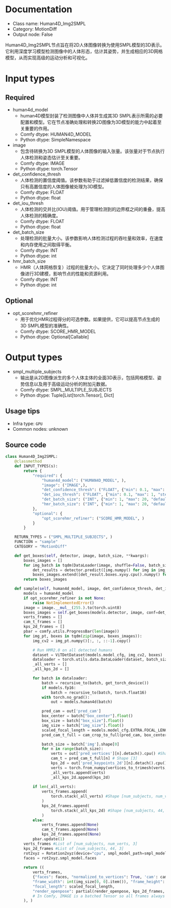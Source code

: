 
# Documentation
- Class name: Human4D_Img2SMPL
- Category: MotionDiff
- Output node: False

Human4D_Img2SMPL节点旨在将2D人体图像转换为使用SMPL模型的3D表示。它利用深度学习模型检测图像中的人体形态，估计其姿势，并生成相应的3D网格模型，从而实现高级的运动分析和可视化。

# Input types
## Required
- human4d_model
    - human4D模型封装了检测图像中人体并生成其3D SMPL表示所需的必要配置和模型。它在节点准确处理和转换2D图像为3D模型的能力中起着至关重要的作用。
    - Comfy dtype: HUMAN4D_MODEL
    - Python dtype: SimpleNamespace
- image
    - 包含待转换为3D SMPL模型的人体图像的输入张量。该张量对于节点执行人体检测和姿态估计至关重要。
    - Comfy dtype: IMAGE
    - Python dtype: torch.Tensor
- det_confidence_thresh
    - 人体检测的置信度阈值。该参数有助于过滤掉低置信度的检测结果，确保只有高置信度的人体图像被处理为3D模型。
    - Comfy dtype: FLOAT
    - Python dtype: float
- det_iou_thresh
    - 人体检测的交并比(IOU)阈值。用于管理检测到的边界框之间的重叠，提高人体检测的精确度。
    - Comfy dtype: FLOAT
    - Python dtype: float
- det_batch_size
    - 处理检测的批量大小。该参数影响人体检测过程的吞吐量和效率，在速度和内存使用之间取得平衡。
    - Comfy dtype: INT
    - Python dtype: int
- hmr_batch_size
    - HMR（人体网格恢复）过程的批量大小。它决定了同时处理多少个人体图像进行3D建模，影响节点的性能和资源利用。
    - Comfy dtype: INT
    - Python dtype: int

## Optional
- opt_scorehmr_refiner
    - 用于优化HMR过程得分的可选参数。如果提供，它可以提高节点生成的3D SMPL模型的准确性。
    - Comfy dtype: SCORE_HMR_MODEL
    - Python dtype: Optional[Callable]

# Output types
- smpl_multiple_subjects
    - 输出是从2D图像派生的多个人体主体的全面3D表示，包括网格模型、姿势信息以及用于高级运动分析的附加元数据。
    - Comfy dtype: SMPL_MULTIPLE_SUBJECTS
    - Python dtype: Tuple[List[torch.Tensor], Dict]


## Usage tips
- Infra type: `GPU`
- Common nodes: unknown


## Source code
```python
class Human4D_Img2SMPL:
    @classmethod
    def INPUT_TYPES(s):
        return {
            "required": {
                "human4d_model": ("HUMAN4D_MODEL", ),
                "image": ("IMAGE",),
                "det_confidence_thresh": ("FLOAT", {"min": 0.1, "max": 1, "step": 0.05, "default": 0.25}),
                "det_iou_thresh": ("FLOAT", {"min": 0.1, "max": 1, "step": 0.05, "default": 0.7}),
                "det_batch_size": ("INT", {"min": 1, "max": 20, "default": 10}),
                "hmr_batch_size": ("INT", {"min": 1, "max": 20, "default": 8})
            },
            "optional": {
                "opt_scorehmr_refiner": ("SCORE_HMR_MODEL", )
            }
        }

    RETURN_TYPES = ("SMPL_MULTIPLE_SUBJECTS", )
    FUNCTION = "sample"
    CATEGORY = "MotionDiff"

    def get_boxes(self, detector, image, batch_size, **kwargs):
        boxes_images = []
        for img_batch in tqdm(DataLoader(image, shuffle=False, batch_size=batch_size, num_workers=0)):
            det_results = detector.predict([img.numpy() for img in img_batch], classes=[0], **kwargs)
            boxes_images.extend([det_result.boxes.xyxy.cpu().numpy() for det_result in det_results])
        return boxes_images

    def sample(self, human4d_model, image, det_confidence_thresh, det_iou_thresh, det_batch_size, hmr_batch_size, opt_scorehmr_refiner=None):
        models = human4d_model
        if opt_scorehmr_refiner is not None:
            raise NotImplementedError()
        image = image.__mul__(255.).to(torch.uint8)
        boxes_images = self.get_boxes(models.detector, image, conf=det_confidence_thresh, iou=det_iou_thresh, batch_size=det_batch_size)
        verts_frames = []
        cam_t_frames = []
        kps_2d_frames = []
        pbar = comfy.utils.ProgressBar(len(image))
        for img_pt, boxes in tqdm(zip(image, boxes_images)):
            img_cv2 = img_pt.numpy()[:, :, ::-1].copy()

            # Run HMR2.0 on all detected humans
            dataset = ViTDetDataset(models.model_cfg, img_cv2, boxes)
            dataloader = torch.utils.data.DataLoader(dataset, batch_size=hmr_batch_size, shuffle=False, num_workers=0)
            _all_verts = []
            _all_kps_2d = []

            for batch in dataloader:
                batch = recursive_to(batch, get_torch_device())
                if models.fp16:
                    batch = recursive_to(batch, torch.float16)
                with torch.no_grad():
                    out = models.human4d(batch)

                pred_cam = out['pred_cam']
                box_center = batch["box_center"].float()
                box_size = batch["box_size"].float()
                img_size = batch["img_size"].float()
                scaled_focal_length = models.model_cfg.EXTRA.FOCAL_LENGTH / models.model_cfg.MODEL.IMAGE_SIZE * img_size.max()
                pred_cam_t_full = cam_crop_to_full(pred_cam, box_center, box_size, img_size, scaled_focal_length).detach().cpu()

                batch_size = batch['img'].shape[0]
                for n in range(batch_size):
                    verts = out['pred_vertices'][n].detach().cpu() #Shape [num_verts, 3]
                    cam_t = pred_cam_t_full[n] # Shape [3]
                    kps_2d = out['pred_keypoints_2d'][n].detach().cpu() #Shape [44, 3]
                    verts = torch.from_numpy(vertices_to_trimesh(verts, cam_t.unsqueeze(0)).vertices)
                    _all_verts.append(verts)
                    _all_kps_2d.append(kps_2d)
            
            if len(_all_verts):
                verts_frames.append(
                    torch.stack(_all_verts) #Shape [num_subjects, num_verts, 3]
                )
                kps_2d_frames.append(
                    torch.stack(_all_kps_2d) #Shape [num_subjects, 44, 3]
                )
            else:
                verts_frames.append(None)
                cam_t_frames.append(None)
                kps_2d_frames.append(None)
            pbar.update(1)
        verts_frames #List of [num_subjects, num_verts, 3]
        kps_2d_frames #List of [num_subjects, 44, 3]
        rot2xyz = Rotation2xyz(device="cpu", smpl_model_path=smpl_models_dict["SMPL_NEUTRAL.pkl"])
        faces = rot2xyz.smpl_model.faces
        
        return ((
            verts_frames, 
            {"faces": faces, "normalized_to_vertices": True, 'cam': cam_t_frames, 
            "frame_width": int(img_size[0, 0].item()), "frame_height": int(img_size[0, 1].item()), 
            "focal_length": scaled_focal_length, 
            "render_openpose": partial(render_openpose, kps_2d_frames, boxes_images, int(img_size[0, 0].item()), int(img_size[0, 1].item()))}
            # In Comfy, IMAGE is a batched Tensor so all frames always share the same size
        ), )

```

